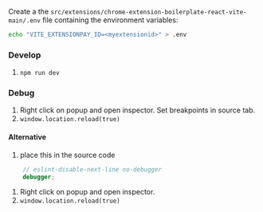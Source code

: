Create a the ``src/extensions/chrome-extension-boilerplate-react-vite-main/.env`` file containing the
environment variables:

````bash
echo "VITE_EXTENSIONPAY_ID=<myextensionid>" > .env
````

### Develop

1. ``npm run dev``

### Debug

1. Right click on popup and open inspector. Set breakpoints in source tab. 
2. ``window.location.reload(true)``

#### Alternative

1. place this in the source code
````js
    // eslint-disable-next-line no-debugger
    debugger;
````
1. Right click on popup and open inspector.
2. ``window.location.reload(true)``